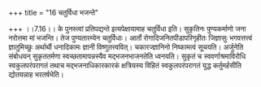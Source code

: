 +++
title = "16 चतुर्विधा भजन्ते"

+++
।।7.16।। के पुनस्त्वां प्रतिपद्यन्ते इत्यपेक्षायामाह चतुर्विधा इति।
सुकृतिनः पुण्यकर्माणो जना नरोत्तमा मां भजन्ति। तेज पुण्यतारम्येन
चतुर्विधाः। आर्तो रोगादिजनितपीडापरिगृहीतः जिज्ञासुः भगवत्तत्त्वं
ज्ञातुमिच्छुः अर्थार्थी धनादिकामः ज्ञानी विष्णुतत्त्ववित्।
चकारज्ज्ञानिनो निष्कामत्वं सूचयति। अर्जुनेति संबोधयन् सुकृततर्मणा
स्वच्छतामापन्नस्यैव मद्भजनभाजनतेति ध्वनयति। सुकृतं च स्ववर्णाश्रमाविरोधि
स्वकुलपरंपरागतं तथाच मद्भजनाधिकारकारकं क्षत्रियस्य विहितं
स्वकुलपरंपरागतं युद्ध कर्तुमर्हसीति द्योतयन्नाह भरतर्षभेति।
